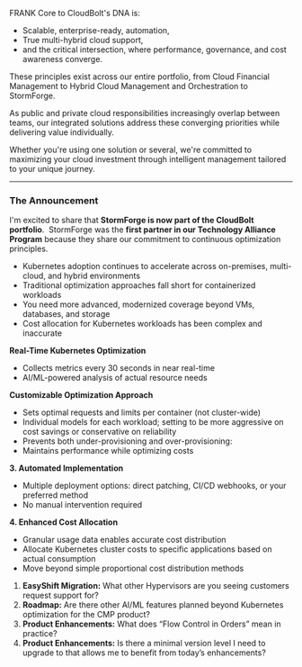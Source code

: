 
FRANK
Core to CloudBolt's DNA is:
- Scalable, enterprise-ready, automation,
- True multi-hybrid cloud support,
- and the critical intersection, where performance, governance, and cost awareness converge.

These principles exist across our entire portfolio, from Cloud Financial Management to Hybrid Cloud Management and Orchestration to StormForge.

As public and private cloud responsibilities increasingly overlap between teams, our integrated solutions address these converging priorities while delivering value individually. 

Whether you're using one solution or several, we're committed to maximizing your cloud investment through intelligent management tailored to your unique journey.

--- 

### The Announcement
I'm excited to share that **StormForge is now part of the CloudBolt portfolio**. 
StormForge was the **first partner in our Technology Alliance Program** because they share our commitment to continuous optimization principles. 

- Kubernetes adoption continues to accelerate across on-premises, multi-cloud, and hybrid environments
- Traditional optimization approaches fall short for containerized workloads
- You need more advanced, modernized coverage beyond VMs, databases, and storage
- Cost allocation for Kubernetes workloads has been complex and inaccurate

**Real-Time Kubernetes Optimization**
- Collects metrics every 30 seconds in near real-time
- AI/ML-powered analysis of actual resource needs

**Customizable Optimization Approach**
- Sets optimal requests and limits per container (not cluster-wide)
- Individual models for each workload; setting to be more aggressive on cost savings or conservative on reliability
- Prevents both under-provisioning and over-provisioning: 
- Maintains performance while optimizing costs

**3. Automated Implementation**
- Multiple deployment options: direct patching, CI/CD webhooks, or your preferred method
- No manual intervention required

**4. Enhanced Cost Allocation**
- Granular usage data enables accurate cost distribution
- Allocate Kubernetes cluster costs to specific applications based on actual consumption
- Move beyond simple proportional cost distribution methods


1. **EasyShift Migration:** What other Hypervisors are you seeing customers request support for?
2. **Roadmap:** Are there other AI/ML features planned beyond Kubernetes optimization for the CMP product?
3. **Product Enhancements:** What does “Flow Control in Orders” mean in practice?
4. **Product Enhancements:** Is there a minimal version level I need to upgrade to that allows me to benefit from today’s enhancements?